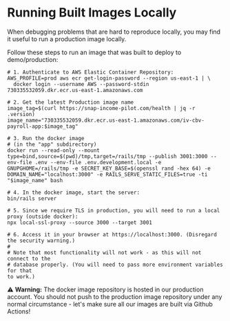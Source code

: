 # Running Built Images Locally

When debugging problems that are hard to reproduce locally, you may find it useful to run a production image locally.

Follow these steps to run an image that was built to deploy to demo/production:

```
# 1. Authenticate to AWS Elastic Container Repository:
AWS_PROFILE=prod aws ecr get-login-password --region us-east-1 | \
  docker login --username AWS --password-stdin 730335532059.dkr.ecr.us-east-1.amazonaws.com

# 2. Get the latest Production image name
image_tag=$(curl https://snap-income-pilot.com/health | jq -r .version)
image_name="730335532059.dkr.ecr.us-east-1.amazonaws.com/iv-cbv-payroll-app:$image_tag"

# 3. Run the docker image
# (in the "app" subdirectory)
docker run --read-only --mount type=bind,source=$(pwd)/tmp,target=/rails/tmp --publish 3001:3000 --env-file .env --env-file .env.development.local -e GNUPGHOME=/rails/tmp -e SECRET_KEY_BASE=$(openssl rand -hex 64) -e DOMAIN_NAME="localhost:3000" -e RAILS_SERVE_STATIC_FILES=true -ti "$image_name" bash

# 4. In the docker image, start the server:
bin/rails server

# 5. Since we require TLS in production, you will need to run a local proxy (outside docker):
npx local-ssl-proxy --source 3000 --target 3001

# 6. Access it in your browser at https://localhost:3000. (Disregard the security warning.)
#
# Note that most functionality will not work - as this will not connect to the
# database properly. (You will need to pass more environment variables for that
to work.)
```

:warning: **Warning:** The docker image repository is hosted in our production account. You should not push to the production image repository under any normal circumstance - let's make sure all our images are built via Github Actions!

